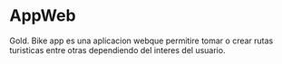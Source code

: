 # AppWeb
Gold.
Bike app es una aplicacion webque permitire tomar o crear rutas turisticas entre otras 
dependiendo del interes del usuario.
